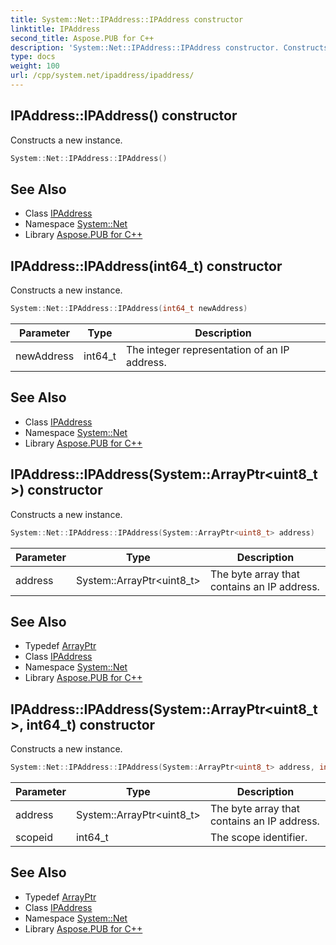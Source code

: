 ```yaml
---
title: System::Net::IPAddress::IPAddress constructor
linktitle: IPAddress
second_title: Aspose.PUB for C++
description: 'System::Net::IPAddress::IPAddress constructor. Constructs a new instance in C++.'
type: docs
weight: 100
url: /cpp/system.net/ipaddress/ipaddress/
---
```

## IPAddress::IPAddress() constructor


Constructs a new instance.

```cpp
System::Net::IPAddress::IPAddress()
```

## See Also

* Class [IPAddress](../)
* Namespace [System::Net](../../)
* Library [Aspose.PUB for C++](../../../)
## IPAddress::IPAddress(int64_t) constructor


Constructs a new instance.

```cpp
System::Net::IPAddress::IPAddress(int64_t newAddress)
```


| Parameter | Type | Description |
| --- | --- | --- |
| newAddress | int64_t | The integer representation of an IP address. |

## See Also

* Class [IPAddress](../)
* Namespace [System::Net](../../)
* Library [Aspose.PUB for C++](../../../)
## IPAddress::IPAddress(System::ArrayPtr\<uint8_t\>) constructor


Constructs a new instance.

```cpp
System::Net::IPAddress::IPAddress(System::ArrayPtr<uint8_t> address)
```


| Parameter | Type | Description |
| --- | --- | --- |
| address | System::ArrayPtr\<uint8_t\> | The byte array that contains an IP address. |

## See Also

* Typedef [ArrayPtr](../../../system/arrayptr/)
* Class [IPAddress](../)
* Namespace [System::Net](../../)
* Library [Aspose.PUB for C++](../../../)
## IPAddress::IPAddress(System::ArrayPtr\<uint8_t\>, int64_t) constructor


Constructs a new instance.

```cpp
System::Net::IPAddress::IPAddress(System::ArrayPtr<uint8_t> address, int64_t scopeid)
```


| Parameter | Type | Description |
| --- | --- | --- |
| address | System::ArrayPtr\<uint8_t\> | The byte array that contains an IP address. |
| scopeid | int64_t | The scope identifier. |

## See Also

* Typedef [ArrayPtr](../../../system/arrayptr/)
* Class [IPAddress](../)
* Namespace [System::Net](../../)
* Library [Aspose.PUB for C++](../../../)

